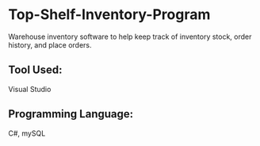 # Top-Shelf-Inventory-Program

Warehouse inventory software to help keep track of inventory stock, order history, and place orders.

## Tool Used: 

Visual Studio

## Programming Language: 

C#, mySQL
